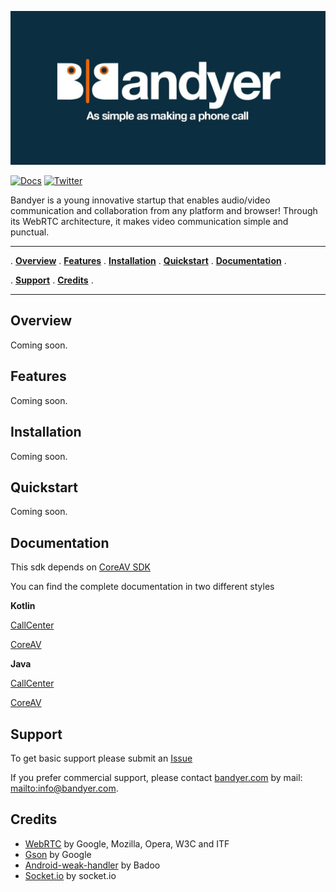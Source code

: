 <p align="center">
<img src="img/bandyer.jpg" alt="Bandyer" title="Bandyer" />
</p>


[![Docs](https://img.shields.io/badge/docs-current-brightgreen.svg)](https://bandyer.github.io/Android-CallCenter/)
[![Twitter](https://img.shields.io/twitter/url/http/shields.io.svg?style=social&logo=twitter)](https://twitter.com/intent/follow?screen_name=bandyersrl)


Bandyer is a young innovative startup that enables audio/video communication and collaboration from any platform and browser! Through its WebRTC architecture, it makes video communication simple and punctual. 


---

. **[Overview](#overview)** .
**[Features](#features)** .
**[Installation](#installation)** .
**[Quickstart](#quickstart)** .
**[Documentation](#documentation)** .

. **[Support](#support)** .
**[Credits](#credits)** .

---

## Overview

Coming soon.

## Features
Coming soon.

## Installation

Coming soon.

## Quickstart

Coming soon.

## Documentation

This sdk depends on [CoreAV SDK](https://github.com/Bandyer/Android-CoreAV)

You can find the complete documentation in two different styles

**Kotlin**

[CallCenter](https://bandyer.github.io/Android-CallCenter/kDoc/)

[CoreAV](https://bandyer.github.io/Android-CoreAV/kDoc/)

**Java**

[CallCenter](https://bandyer.github.io/Android-CallCenter/jDoc/)

[CoreAV](https://bandyer.github.io/Android-CallCenter/jDoc/)



## Support
To get basic support please submit an [Issue](https://github.com/Bandyer/Android-CallCenter/issues) 

If you prefer commercial support, please contact [bandyer.com](https://bandyer.com) by mail: <mailto:info@bandyer.com>.


## Credits
- [WebRTC](https://webrtc.org/) by Google, Mozilla, Opera, W3C and ITF
- [Gson](https://github.com/google/gson) by Google
- [Android-weak-handler](https://github.com/badoo/android-weak-handler) by Badoo
- [Socket.io](https://github.com/socketio/socket.io-client-java) by socket.io


